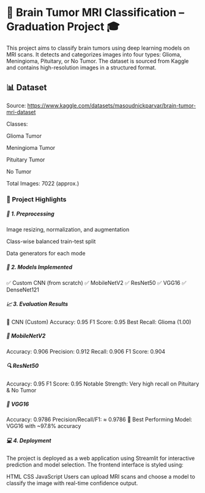 # 🧠 Brain Tumor MRI Classification – Graduation Project 🎓 
This project aims to classify brain tumors using deep learning models on MRI scans. It detects and categorizes images into four types: Glioma, Meningioma, Pituitary, or No Tumor. The dataset is sourced from Kaggle and contains high-resolution images in a structured format.

## 📊 Dataset
Source: https://www.kaggle.com/datasets/masoudnickparvar/brain-tumor-mri-dataset 

Classes:

Glioma Tumor

Meningioma Tumor

Pituitary Tumor

No Tumor

Total Images: 7022 (approx.)

### 📌 Project Highlights
##### 🔬 1. Preprocessing 
Image resizing, normalization, and augmentation

Class-wise balanced train-test split

Data generators for each mode

##### 🤖 2. Models Implemented 
✅ Custom CNN (from scratch)
✅ MobileNetV2
✅ ResNet50
✅ VGG16
✅ DenseNet121 

##### 📈 3. Evaluation Results
🧠 CNN (Custom)
Accuracy: 0.95
F1 Score: 0.95
Best Recall: Glioma (1.00)

##### 📱 MobileNetV2
Accuracy: 0.906
Precision: 0.912
Recall: 0.906
F1 Score: 0.904 

##### 🔍 ResNet50
Accuracy: 0.95
F1 Score: 0.95
Notable Strength: Very high recall on Pituitary & No Tumor 

##### 🧠 VGG16
Accuracy: 0.9786
Precision/Recall/F1: ≈ 0.9786
📌 Best Performing Model: VGG16 with ~97.8% accuracy

##### 💻 4. Deployment
The project is deployed as a web application using Streamlit for interactive prediction and model selection. The frontend interface is styled using:

HTML
CSS
JavaScript
Users can upload MRI scans and choose a model to classify the image with real-time confidence output.





